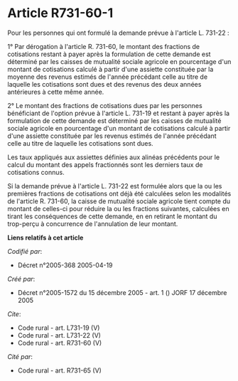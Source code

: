 # Article R731-60-1

Pour les personnes qui ont formulé la demande prévue à l'article L. 731-22 : 

1° Par dérogation à l'article R. 731-60, le montant des fractions de cotisations restant à payer après la formulation de
cette demande est déterminé par les caisses de mutualité sociale agricole en pourcentage d'un montant de cotisations calculé
à partir d'une assiette constituée par la moyenne des revenus estimés de l'année précédant celle au titre de laquelle les
cotisations sont dues et des revenus des deux années antérieures à cette même année. 

2° Le montant des fractions de cotisations dues par les personnes bénéficiant de l'option prévue à l'article L. 731-19 et
restant à payer après la formulation de cette demande est déterminé par les caisses de mutualité sociale agricole en
pourcentage d'un montant de cotisations calculé à partir d'une assiette constituée par les revenus estimés de l'année
précédant celle au titre de laquelle les cotisations sont dues. 

Les taux appliqués aux assiettes définies aux alinéas précédents pour le calcul du montant des appels fractionnés sont les
derniers taux de cotisations connus. 

Si la demande prévue à l'article L. 731-22 est formulée alors que la ou les premières fractions de cotisations ont déjà été
calculées selon les modalités de l'article R. 731-60, la caisse de mutualité sociale agricole tient compte du montant de
celles-ci pour réduire la ou les fractions suivantes, calculées en tirant les conséquences de cette demande, en en retirant
le montant du trop-perçu à concurrence de l'annulation de leur montant.

**Liens relatifs à cet article**

_Codifié par_:

  - Décret n°2005-368 2005-04-19

_Créé par_:

  - Décret n°2005-1572 du 15 décembre 2005 - art. 1 () JORF 17 décembre 2005

_Cite_:

  - Code rural - art. L731-19 (V)
  - Code rural - art. L731-22 (V)
  - Code rural - art. R731-60 (V)

_Cité par_:

  - Code rural - art. R731-65 (V)
